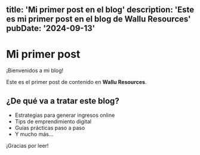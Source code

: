 title: 'Mi primer post en el blog'
description: 'Este es mi primer post en el blog de Wallu Resources'
pubDate: '2024-09-13'
---

# Mi primer post

¡Bienvenidos a mi blog!

Este es el primer post de contenido en **Wallu Resources**.

## ¿De qué va a tratar este blog?

- Estrategias para generar ingresos online
- Tips de emprendimiento digital  
- Guías prácticas paso a paso
- Y mucho más...

¡Gracias por leer!
